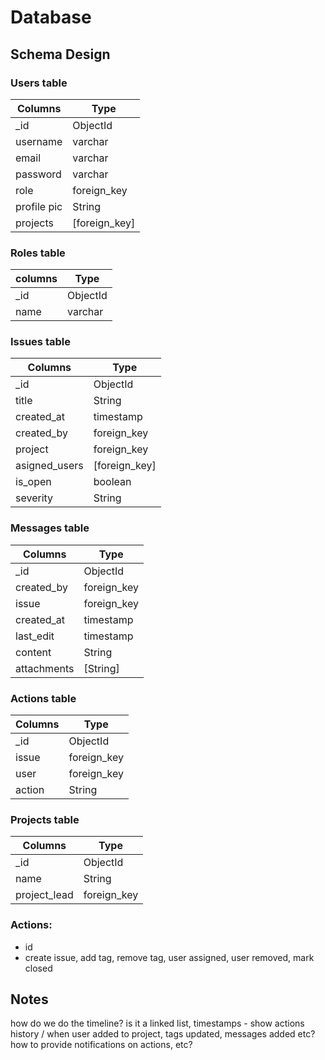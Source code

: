 # Database

## Schema Design

### Users table

| Columns |  Type  |
|---------|--------|
| _id | ObjectId |
| username | varchar |
| email | varchar |
| password | varchar |
| role | foreign_key |
| profile pic | String |
| projects | [foreign_key] |


### Roles table

| columns | Type |
|---------|------|
| _id | ObjectId |
| name | varchar |


### Issues table

| Columns | Type |
|---------|------|
| _id | ObjectId |
| title | String |
| created_at | timestamp |
| created_by | foreign_key |
| project | foreign_key |
| asigned_users | [foreign_key] |
| is_open | boolean |
| severity | String |


### Messages table

| Columns | Type |
|---------|------|
| _id | ObjectId |
| created_by | foreign_key |
| issue | foreign_key |
| created_at |  timestamp |
| last_edit | timestamp |
| content | String |
| attachments | [String] |



### Actions table

| Columns | Type |
|---------|------|
| _id | ObjectId |
| issue | foreign_key |
| user | foreign_key |
| action | String |

### Projects table

| Columns | Type |
|---------|------|
| _id | ObjectId |
| name | String |
| project_lead | foreign_key |

 

### Actions:
 - id
 - create issue, add tag, remove tag, user assigned, user removed, mark closed



## Notes

how do we do the timeline? is it a linked list, timestamps - show actions history / when user added to project, tags updated, messages added etc?
how to provide notifications on actions, etc?

